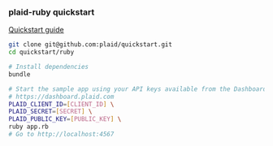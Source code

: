 ### plaid-ruby quickstart

[Quickstart guide](https://plaid.com/docs/quickstart)

``` bash
git clone git@github.com:plaid/quickstart.git
cd quickstart/ruby

# Install dependencies
bundle

# Start the sample app using your API keys available from the Dashboard:
# https://dashboard.plaid.com
PLAID_CLIENT_ID=[CLIENT_ID] \
PLAID_SECRET=[SECRET] \
PLAID_PUBLIC_KEY=[PUBLIC_KEY] \
ruby app.rb
# Go to http://localhost:4567
```
